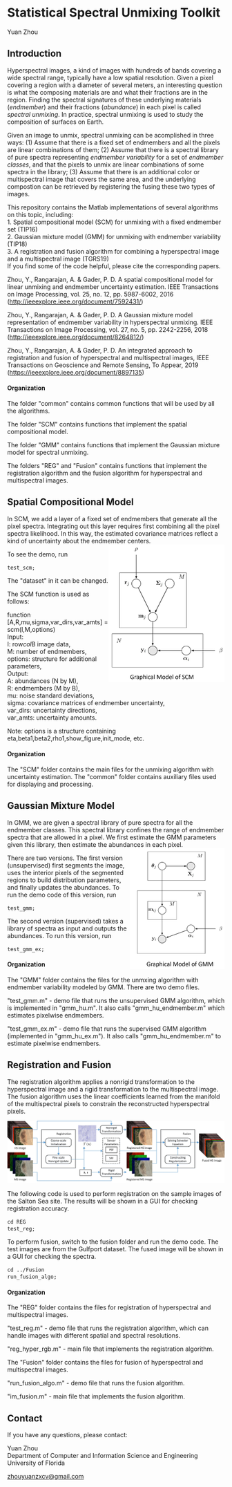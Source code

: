 # Statistical Spectral Unmixing Toolkit
Yuan Zhou

## Introduction

Hyperspectral images, a kind of images with hundreds of bands covering a wide spectral range, typically have a low spatial resolution. Given a pixel covering a region with a diameter of several meters, an interesting question is what the composing materials are and what their fractions are in the region. Finding the spectral signatures of these underlying materials (*endmember*) and their fractions (*abundance*) in each pixel is called *spectral unmixing*. In practice, spectral unmixing is used to study the composition of surfaces on Earth.    

Given an image to unmix, spectral unmixing can be acomplished in three ways: (1) Assume that there is a fixed set of endmembers and all the pixels are linear combinations of them; (2) Assume that there is a spectral library of pure spectra representing *endmember variability* for a set of *endmember classes*, and that the pixels to unmix are linear combinations of some spectra in the library; (3) Assume that there is an additional color or multispectral image that covers the same area, and the underlying compostion can be retrieved by registering the fusing these two types of images.

This repository contains the Matlab implementations of several algorithms on this topic, including:  
	1. Spatial compositional model (SCM) for unmixing with a fixed endmember set (TIP16)  
	2. Gaussian mixture model (GMM) for unmixing with endmember variability (TIP18)  
	3. A registration and fusion algorithm for combining a hyperspectral image and a multispectral image (TGRS19)  
If you find some of the code helpful, please cite the corresponding papers.  

Zhou, Y., Rangarajan, A. & Gader, P. D. A spatial compositional model for linear unmixing and endmember uncertainty estimation. IEEE Transactions on Image Processing, vol. 25, no. 12, pp. 5987-6002, 2016  
(http://ieeexplore.ieee.org/document/7592431/)  

Zhou, Y., Rangarajan, A. & Gader, P. D. A Gaussian mixture model representation of endmember variability in hyperspectral unmixing. IEEE Transactions on Image Processing, vol. 27, no. 5, pp. 2242-2256, 2018  
(http://ieeexplore.ieee.org/document/8264812/)  

Zhou, Y., Rangarajan, A. & Gader, P. D. An integrated approach to registration and fusion of hyperspectral and multispectral images, IEEE Transactions on Geoscience and Remote Sensing, To Appear, 2019  
(https://ieeexplore.ieee.org/document/8897135)  

#### Organization

The folder "common" contains common functions that will be used by all the algorithms.  

The folder "SCM" contains functions that implement the spatial compositional model.  

The folder "GMM" contains functions that implement the Gaussian mixture model for spectral unmixing.  

The folders "REG" and "Fusion" contains functions that implement the registration algorithm and the fusion algorithm for hyperspectral and multispectral images.  

## Spatial Compositional Model

In SCM, we add a layer of a fixed set of endmembers that generate all the pixel spectra. Integrating out this layer requires first combining all the pixel spectra likelihood. In this way, the estimated covariance matrices reflect a kind of uncertainty about the endmember centers.  
<img align="right" width="270" src="./figures/scm_pgm.jpg">

To see the demo, run
```
test_scm;
```

The "dataset" in it can be changed.  

The SCM function is used as follows: 

function [A,R,mu,sigma,var_dirs,var_amts] = scm(I,M,options)  
Input:  
  I: row*col*B image data,  
  M: number of endmembers,  
  options: structure for additional parameters,  
Output:  
  A: abundances (N by M),  
  R: endmembers (M by B),  
  mu: noise standard deviations,  
  sigma: covariance matrices of endmember uncertainty,  
  var_dirs: uncertainty directions,  
  var_amts: uncertainty amounts.  

Note: options is a structure containing eta,beta1,beta2,rho1,show_figure,init_mode, etc.  

#### Organization

The "SCM" folder contains the main files for the unmixing algorithm with uncertainty estimation. The "common" folder contains auxiliary files used for displaying and processing. 


## Gaussian Mixture Model

In GMM, we are given a spectral library of pure spectra for all the endmember classes. This spectral library confines the range of endmember spectra that are allowed in a pixel. We first estimate the GMM parameters given this library, then estimate the abundances in each pixel.  
<img align="right" width="220" src="./figures/gmm_pgm.jpg">

There are two versions. The first version (unsupervised) first segments the image, uses the interior pixels of the segmented regions to build distribution parameters, and finally updates the abundances. To run the demo code of this version, run  
```
test_gmm;
```

The second version (supervised) takes a library of spectra as input and outputs the abundances. To run this version, run  
```
test_gmm_ex;  
```

#### Organization

The "GMM" folder contains the files for the unmxing algorithm with endmember variability modeled by GMM. There are two demo files.  

"test_gmm.m" - demo file that runs the unsupervised GMM algorithm, which is implemented in "gmm_hu.m". It also calls "gmm_hu_endmember.m" which estimates pixelwise endmembers.  

"test_gmm_ex.m" - demo file that runs the supervised GMM algorithm (implemented in "gmm_hu_ex.m"). It also calls "gmm_hu_endmember.m" to estimate pixelwise endmembers.  

## Registration and Fusion

The registration algorithm applies a nonrigid transformation to the hyperspectral image and a rigid transformation to the multispectral image. The fusion algorithm uses the linear coefficients learned from the manifold of the multispectral pixels to constrain the reconstructed hyperspectral pixels.

![registration-fusion-flowchart](./figures/reg_fusion_flowchart.jpg)

The following code is used to perform registration on the sample images of the Salton Sea site. The results will be shown in a GUI for checking registration accuracy.  
```
cd REG
test_reg;
```
To perform fusion, switch to the fusion folder and run the demo code. The test images are from the Gulfport dataset. The fused image will be shown in a GUI for checking the spectra.  
```
cd ../Fusion
run_fusion_algo;
```

#### Organization

The "REG" folder contains the files for registration of hyperspectral and multispectral images.  

"test_reg.m" - demo file that runs the registration algorithm, which can handle images with different spatial and spectral resolutions.  

"reg_hyper_rgb.m" - main file that implements the registration algorithm.  


The "Fusion" folder contains the files for fusion of hyperspectral and multispectral images.  

"run_fusion_algo.m" - demo file that runs the fusion algorithm.  

"im_fusion.m" - main file that implements the fusion algorithm.  


## Contact

If you have any questions, please contact:

Yuan Zhou  
Department of Computer and Information Science and Engineering  
University of Florida  

zhouyuanzxcv@gmail.com

